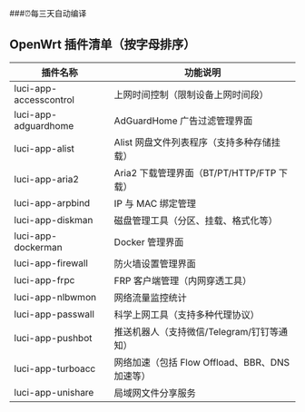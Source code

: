 ###⏰每三天自动编译

## OpenWrt 插件清单（按字母排序）

| 插件名称               | 功能说明                                      |
|------------------------|-----------------------------------------------|
| luci-app-accesscontrol | 上网时间控制（限制设备上网时间段）            |
| luci-app-adguardhome   | AdGuardHome 广告过滤管理界面                  |
| luci-app-alist         | Alist 网盘文件列表程序（支持多种存储挂载）    |
| luci-app-aria2         | Aria2 下载管理界面（BT/PT/HTTP/FTP 下载）     |
| luci-app-arpbind       | IP 与 MAC 绑定管理                           |
| luci-app-diskman       | 磁盘管理工具（分区、挂载、格式化等）          |
| luci-app-dockerman     | Docker 管理界面                              |
| luci-app-firewall      | 防火墙设置管理界面                            |
| luci-app-frpc          | FRP 客户端管理（内网穿透工具）                |
| luci-app-nlbwmon       | 网络流量监控统计                             |
| luci-app-passwall      | 科学上网工具（支持多种代理协议）              |
| luci-app-pushbot       | 推送机器人（支持微信/Telegram/钉钉等通知）    |
| luci-app-turboacc      | 网络加速（包括 Flow Offload、BBR、DNS 加速等）|
| luci-app-unishare      | 局域网文件分享服务                           |
